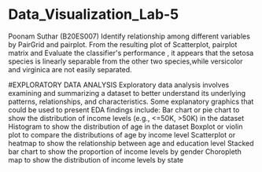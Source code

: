# Data_Visualization_Lab-5 
Poonam Suthar (B20ES007)
Identify relationship among different variables by PairGrid and pairplot.
From the resulting plot of Scatterplot, pairplot matrix and Evaluate the classifier's performance , it appears that the setosa species is linearly separable from the other two species,while versicolor and virginica are not easily separated.

#EXPLORATORY DATA ANALYSIS
Exploratory data analysis involves examining and summarizing a dataset to better understand its underlying patterns, relationships, and characteristics.
Some explanatory graphics that could be used to present EDA findings include: Bar chart or pie chart to show the distribution of income levels (e.g., <=50K, >50K) in the dataset
Histogram to show the distribution of age in the dataset
Boxplot or violin plot to compare the distributions of age by income level
Scatterplot or heatmap to show the relationship between age and education level
Stacked bar chart to show the proportion of income levels by gender
Choropleth map to show the distribution of income levels by state
